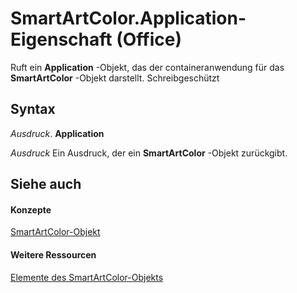 
# SmartArtColor.Application-Eigenschaft (Office)

Ruft ein  **Application** -Objekt, das der containeranwendung für das **SmartArtColor** -Objekt darstellt. Schreibgeschützt


## Syntax

 _Ausdruck_. **Application**

 _Ausdruck_ Ein Ausdruck, der ein **SmartArtColor** -Objekt zurückgibt.


## Siehe auch


#### Konzepte


[SmartArtColor-Objekt](5aca0209-20d3-c16f-fdfd-184f3464e00b.md)
#### Weitere Ressourcen


[Elemente des SmartArtColor-Objekts](http://msdn.microsoft.com/library/b1a82f2e-ccd5-c98e-36a6-74642bc63e68%28Office.15%29.aspx)